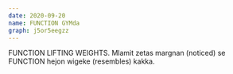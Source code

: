 ```yaml
---
date: 2020-09-20
name: FUNCTION GYMda
graph: j5or5eegzz
---
```


FUNCTION LIFTING WEIGHTS. Mlamit zetas margnan (noticed) se FUNCTION hejon wigeke (resembles) kakka.